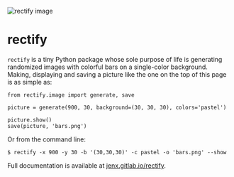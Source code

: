 ![rectify image](https://gitlab.com/jenx/rectify/raw/master/images/header.png "rectify")

# rectify

``rectify`` is a tiny Python package whose sole purpose of life is generating
randomized images with colorful bars on a single-color background. Making,
displaying and saving a picture like the one on the top of this page is as
simple as:

    from rectify.image import generate, save

    picture = generate(900, 30, background=(30, 30, 30), colors='pastel')

    picture.show()
    save(picture, 'bars.png')

Or from the command line:

    $ rectify -x 900 -y 30 -b '(30,30,30)' -c pastel -o 'bars.png' --show

Full documentation is available at
[jenx.gitlab.io/rectify](https://jenx.gitlab.io/rectify/).
